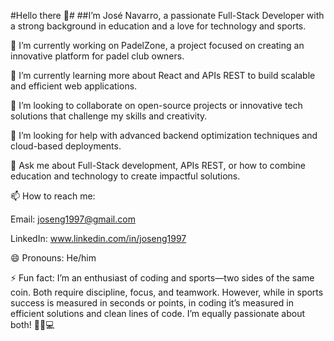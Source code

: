 #Hello there 👋#
##I’m José Navarro, a passionate Full-Stack Developer with a strong background in education and a love for technology and sports.

🔭 I’m currently working on PadelZone, a project focused on creating an innovative platform for padel club owners.

🌱 I’m currently learning more about React and APIs REST to build scalable and efficient web applications.

👯 I’m looking to collaborate on open-source projects or innovative tech solutions that challenge my skills and creativity.

🤔 I’m looking for help with advanced backend optimization techniques and cloud-based deployments.

💬 Ask me about Full-Stack development, APIs REST, or how to combine education and technology to create impactful solutions.

📫 How to reach me:

Email: joseng1997@gmail.com

LinkedIn: www.linkedin.com/in/joseng1997

😄 Pronouns: He/him

⚡ Fun fact: I’m an enthusiast of coding and sports—two sides of the same coin. Both require discipline, focus, and teamwork. However, while in sports success is measured in seconds or points, in coding it’s measured in efficient solutions and clean lines of code. I’m equally passionate about both! 🏋️‍♂️💻
